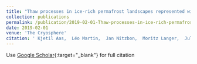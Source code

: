```yaml
---
title: "Thaw processes in ice-rich permafrost landscapes represented with laterally coupled tiles in a land surface model"
collection: publications
permalink: /publication/2019-02-01-Thaw-processes-in-ice-rich-permafrost-landscapes-represented-with-laterally-coupled-tiles-in-a-land-surface-model
date: 2019-02-01
venue: 'The Cryosphere'
citation: ' Kjetil Aas,  Léo Martin,  Jan Nitzbon,  Moritz Langer,  Julia Boike,  Hanna Lee,  Terje Berntsen,  Sebastian Westermann, &quot;Thaw processes in ice-rich permafrost landscapes represented with laterally coupled tiles in a land surface model.&quot; The Cryosphere, 2019.'
---
```

Use [Google Scholar](https://scholar.google.com/scholar?q=Thaw+processes+in+ice+rich+permafrost+landscapes+represented+with+laterally+coupled+tiles+in+a+land+surface+model){:target="_blank"} for full citation
